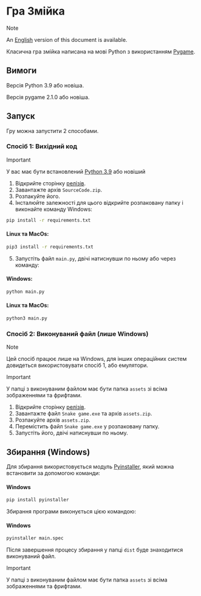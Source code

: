 # Гра Змійка
> [!NOTE]
> An [English](README.md) version of this document is available.

Класична гра змійка написана на мові Python з використанням [Pygame](https://www.pygame.org/docs/).

## Вимоги
Версія Python 3.9 або новіша. 

Версія pygame 2.1.0 або новіша.

## Запуск
Гру можна запустити 2 способами.

### Спосіб 1: Вихідний код
> [!IMPORTANT]
> У вас має бути встановлений [Python 3.9](https://www.python.org/downloads/release/python-390/) або новіший

1. Відкрийте сторінку [релізів](https://github.com/AntynK/SnakeGame/releases/latest).
2. Завантажте архів `SourceCode.zip`.
3. Розпакуйте його.
4. Інсталюйте залежності для цього відкрийте розпаковану папку і виконайте команду
Windows:
```bash
pip install -r requirements.txt
``` 
#### Linux та MacOs:
```bash
pip3 install -r requirements.txt
``` 
5. Запустіть файл `main.py`, двічі натиснувши по ньому або через команду:
#### Windows:
```bash
python main.py
``` 
#### Linux та MacOs:
```bash
python3 main.py
``` 

### Спосіб 2: Виконуваний файл (лише Windows)
> [!NOTE]
> Цей спосіб працює лише на Windows, для інших операційних систем довидеться використовувати спосіб 1, або емулятори.

> [!IMPORTANT]
> У папці з виконуваним файлом має бути папка `assets` зі всіма зображеннями та фрифтами.


1. Відкрийте сторінку [релізів](https://github.com/AntynK/SnakeGame/releases/latest).
2. Завантажте файл `Snake game.exe` та архів `assets.zip`.
3. Розпакуйте архів `assets.zip`.
4. Перемістить файл `Snake game.exe` у розпаковану папку.
5. Запустіть його, двічі натиснувши по ньому.

## Збирання (Windows)
Для збирання використовується модуль [Pyinstaller](https://pyinstaller.org/en/stable/index.html), який можна встановити за допомогою команди:

#### Windows
```bash
pip install pyinstaller
```

Збирання програми виконується цією командою:
#### Windows
```bash
pyinstaller main.spec
```
Після завершення процесу збирання у папці `dist` буде знаходитися виконуваний файл.

> [!IMPORTANT]
> У папці з виконуваним файлом має бути папка `assets` зі всіма зображеннями та фрифтами.
